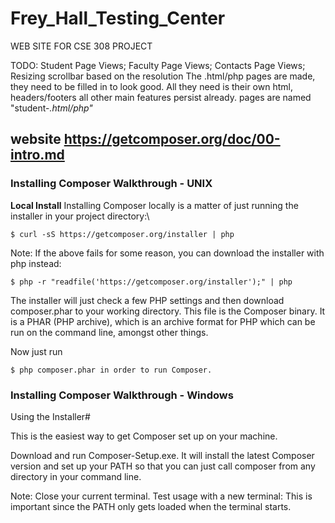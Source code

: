 # Frey_Hall_Testing_Center

WEB SITE FOR CSE 308 PROJECT

TODO:
Student Page Views;
Faculty Page Views;
Contacts Page Views;
Resizing scrollbar based on the resolution
The .html/php pages are made, they need to be filled in to look good.
All they need is their own html, headers/footers all other main features persist already.
pages are named "student-*.html/php"*


## website https://getcomposer.org/doc/00-intro.md ##
### Installing Composer Walkthrough  - UNIX         ###

**Local Install**
Installing Composer locally is a matter of just running the installer in your project directory:\\

```shell
$ curl -sS https://getcomposer.org/installer | php
```


Note: If the above fails for some reason, you can download the installer with php instead:


```shell
$ php -r "readfile('https://getcomposer.org/installer');" | php
```

The installer will just check a few PHP settings and then download composer.phar to your working 
directory. This file is the Composer binary. It is a PHAR (PHP archive), which is an archive 
format for PHP which can be run on the command line, amongst other things.

Now just run


```shell
$ php composer.phar in order to run Composer.
```

### Installing Composer Walkthrough  - Windows       ###

Using the Installer#

This is the easiest way to get Composer set up on your machine.

Download and run Composer-Setup.exe. It will install the latest Composer version and set up your
PATH so that you can just call composer from any directory in your command line.

Note: Close your current terminal. Test usage with a new terminal: This is important since the
PATH only gets loaded when the terminal starts.

